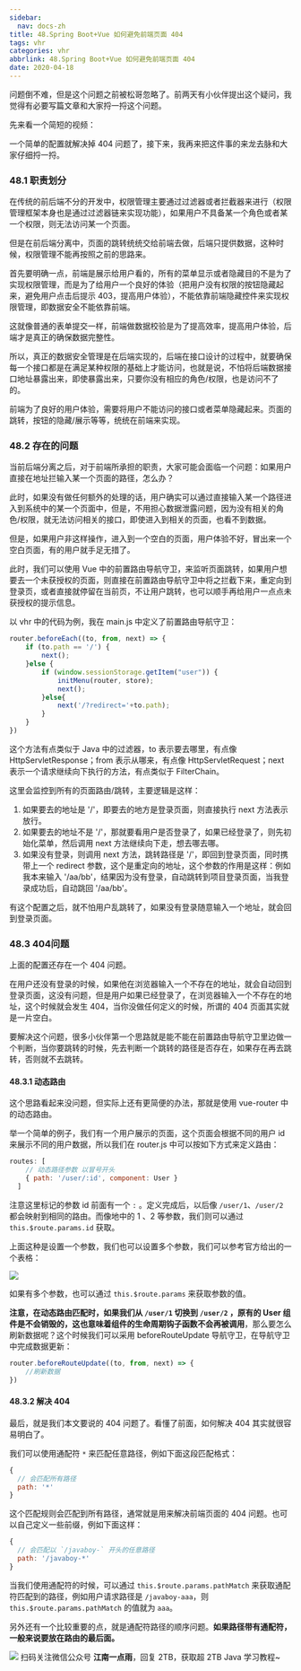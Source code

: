 ```yaml
---
sidebar:
  nav: docs-zh
title: 48.Spring Boot+Vue 如何避免前端页面 404
tags: vhr
categories: vhr
abbrlink: 48.Spring Boot+Vue 如何避免前端页面 404
date: 2020-04-18
---
```



问题倒不难，但是这个问题之前被松哥忽略了。前两天有小伙伴提出这个疑问，我觉得有必要写篇文章和大家捋一捋这个问题。

先来看一个简短的视频：

<!--这里放视频-->

一个简单的配置就解决掉 404 问题了，接下来，我再来把这件事的来龙去脉和大家仔细捋一捋。

### 48.1 职责划分

在传统的前后端不分的开发中，权限管理主要通过过滤器或者拦截器来进行（权限管理框架本身也是通过过滤器链来实现功能），如果用户不具备某一个角色或者某一个权限，则无法访问某一个页面。

但是在前后端分离中，页面的跳转统统交给前端去做，后端只提供数据，这种时候，权限管理不能再按照之前的思路来。

首先要明确一点，前端是展示给用户看的，所有的菜单显示或者隐藏目的不是为了实现权限管理，而是为了给用户一个良好的体验（把用户没有权限的按钮隐藏起来，避免用户点击后提示 403，提高用户体验），不能依靠前端隐藏控件来实现权限管理，即数据安全不能依靠前端。

这就像普通的表单提交一样，前端做数据校验是为了提高效率，提高用户体验，后端才是真正的确保数据完整性。

所以，真正的数据安全管理是在后端实现的，后端在接口设计的过程中，就要确保每一个接口都是在满足某种权限的基础上才能访问，也就是说，不怕将后端数据接口地址暴露出来，即使暴露出来，只要你没有相应的角色/权限，也是访问不了的。

前端为了良好的用户体验，需要将用户不能访问的接口或者菜单隐藏起来。页面的跳转，按钮的隐藏/展示等等，统统在前端来实现。

### 48.2 存在的问题

当前后端分离之后，对于前端所承担的职责，大家可能会面临一个问题：如果用户直接在地址拦输入某一个页面的路径，怎么办？

此时，如果没有做任何额外的处理的话，用户确实可以通过直接输入某一个路径进入到系统中的某一个页面中，但是，不用担心数据泄露问题，因为没有相关的角色/权限，就无法访问相关的接口，即使进入到相关的页面，也看不到数据。

但是，如果用户非这样操作，进入到一个空白的页面，用户体验不好，冒出来一个空白页面，有的用户就手足无措了。

此时，我们可以使用 Vue 中的前置路由导航守卫，来监听页面跳转，如果用户想要去一个未获授权的页面，则直接在前置路由导航守卫中将之拦截下来，重定向到登录页，或者直接就停留在当前页，不让用户跳转，也可以顺手再给用户一点点未获授权的提示信息。

以 vhr 中的代码为例，我在 main.js 中定义了前置路由导航守卫：

```js
router.beforeEach((to, from, next) => {
    if (to.path == '/') {
        next();
    }else {
        if (window.sessionStorage.getItem("user")) {
            initMenu(router, store);
            next();
        }else{
            next('/?redirect='+to.path);
        }
    }
})
```

这个方法有点类似于 Java 中的过滤器，to 表示要去哪里，有点像 HttpServletResponse；from 表示从哪来，有点像 HttpServletRequest；next 表示一个请求继续向下执行的方法，有点类似于 FilterChain。

这里会监控到所有的页面路由/跳转，主要逻辑是这样：

1. 如果要去的地址是 '/'，即要去的地方是登录页面，则直接执行 next 方法表示放行。
2. 如果要去的地址不是 '/'，那就要看用户是否登录了，如果已经登录了，则先初始化菜单，然后调用 next 方法继续向下走，想去哪去哪。
3. 如果没有登录，则调用 next 方法，跳转路径是 '/'，即回到登录页面，同时携带上一个 redirect 参数，这个是重定向的地址，这个参数的作用是这样：例如我本来输入 '/aa/bb'，结果因为没有登录，自动跳转到项目登录页面，当我登录成功后，自动跳回 '/aa/bb'。

有这个配置之后，就不怕用户乱跳转了，如果没有登录随意输入一个地址，就会回到登录页面。

### 48.3 404问题

上面的配置还存在一个 404 问题。

在用户还没有登录的时候，如果他在浏览器输入一个不存在的地址，就会自动回到登录页面，这没有问题，但是用户如果已经登录了，在浏览器输入一个不存在的地址，这个时候就会发生 404，当你没做任何定义的时候，所谓的 404 页面其实就是一片空白。

要解决这个问题，很多小伙伴第一个思路就是能不能在前置路由导航守卫里边做一个判断，当你要跳转的时候，先去判断一个跳转的路径是否存在，如果存在再去跳转，否则就不去跳转。

#### 48.3.1 动态路由

这个思路看起来没问题，但实际上还有更简便的办法，那就是使用 vue-router 中的动态路由。

举一个简单的例子，我们有一个用户展示的页面，这个页面会根据不同的用户 id 来展示不同的用户数据，所以我们在 router.js 中可以按如下方式来定义路由：

```js
routes: [
    // 动态路径参数 以冒号开头
    { path: '/user/:id', component: User }
  ]
```

注意这里标记的参数 id 前面有一个 `:` 。定义完成后，以后像 `/user/1`、`/user/2` 都会映射到相同的路由。而像地中的 1 、2 等参数，我们则可以通过 `this.$route.params.id` 获取。

上面这种是设置一个参数，我们也可以设置多个参数，我们可以参考官方给出的一个表格：

![](http://img.itboyhub.com/2020/03/vue-router-1.png)

如果有多个参数，也可以通过 `this.$route.params` 来获取参数的值。

**注意，在动态路由匹配时，如果我们从 `/user/1` 切换到 `/user/2` ，原有的 User 组件是不会销毁的，这也意味着组件的生命周期钩子函数不会再被调用**，那么要怎么刷新数据呢？这个时候我们可以采用 beforeRouteUpdate 导航守卫，在导航守卫中完成数据更新：

```js
router.beforeRouteUpdate((to, from, next) => {
    //刷新数据
})
```

#### 48.3.2 解决 404

最后，就是我们本文要说的 404 问题了。看懂了前面，如何解决 404 其实就很容易明白了。

我们可以使用通配符 `*` 来匹配任意路径，例如下面这段匹配格式：

```js
{
  // 会匹配所有路径
  path: '*'
}
```

这个匹配规则会匹配到所有路径，通常就是用来解决前端页面的 404 问题。也可以自己定义一些前缀，例如下面这样：

```js
{
  // 会匹配以 `/javaboy-` 开头的任意路径
  path: '/javaboy-*'
}
```

当我们使用通配符的时候，可以通过 `this.$route.params.pathMatch` 来获取通配符匹配到的路径，例如用户请求路径是 `/javaboy-aaa`，则 `this.$route.params.pathMatch` 的值就为 `aaa`。

另外还有一个比较重要的点，就是通配符路径的顺序问题。**如果路径带有通配符，一般来说要放在路由的最后面。**


![](http://img.itboyhub.com//2020/04/vhr/weixin.jpg)
扫码关注微信公众号 **江南一点雨**，回复 2TB，获取超 2TB Java 学习教程~

